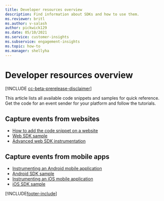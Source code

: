 ```yaml
---
title: Developer resources overview 
description: Find information about SDKs and how to use them.
ms.reviewer: britl
ms.author: v-salash
author: pickwick129
ms.date: 05/10/2021
ms.service: customer-insights
ms.subservice: engagement-insights 
ms.topic: how-to
ms.manager: shellyha 
---
```


# Developer resources overview

[!INCLUDE [cc-beta-prerelease-disclaimer](includes/cc-beta-prerelease-disclaimer.md)]

This article lists all available code snippets and samples for quick reference. Get the code for an event sender for your platform and follow the tutorials. 

## Capture events from websites

- [How to add the code snippet on a website](instrument-website.md)
- [Web SDK sample](websdk-sample.md)
- [Advanced web SDK instrumentation](advanced-SDK-implementation.md)

## Capture events from mobile apps

- [Instrumenting an Android mobile application](get-started-android.md)
- [Android SDK sample](androidsdk-sample.md)
- [Instrumenting an iOS mobile application](get-started-ios.md)
- [iOS SDK sample](iossdk-sample.md)

[!INCLUDE[footer-include](../includes/footer-banner.md)]
